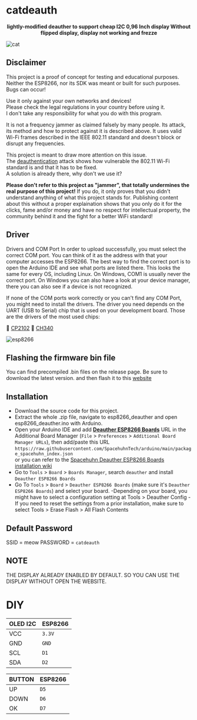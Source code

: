 # catdeauth
<p align="center">
<center> <b> lightly-modified deauther to support cheap I2C 0,96 Inch display Without  
<br> flipped display, display not working and frezze </br> </b> </center> 

<img title="cat" src="https://uploads.dailydot.com/2024/07/side-eye-cat.jpg?q=65&auto=format&w=1600&ar=2:1&fit=crop"></a><br>

## Disclaimer
This project is a proof of concept for testing and educational purposes.  
Neither the ESP8266, nor its SDK was meant or built for such purposes. Bugs can occur!  

Use it only against your own networks and devices!  
Please check the legal regulations in your country before using it.  
I don't take any responsibility for what you do with this program.  

It is not a frequency jammer as claimed falsely by many people. Its attack, its method and how to protect against it is described above.   It uses valid Wi-Fi frames described in the IEEE 802.11 standard and doesn't block or disrupt any frequencies.  

This project is meant to draw more attention on this issue.  
The [deauthentication](https://en.wikipedia.org/wiki/Wi-Fi_deauthentication_attack) attack shows how vulnerable the 802.11 Wi-Fi standard is and that it has to be fixed.  
A solution is already there, why don't we use it?

**Please don't refer to this project as "jammer", that totally undermines the real purpose of this project!**
If you do, it only proves that you didn't understand anything of what this project stands for. Publishing content about this without a proper explaination shows that you only do it for the clicks, fame and/or money and have no respect for intellectual property, the community behind it and the fight for a better WiFi standard!  

## Driver 
Drivers and COM Port
In order to upload successfully, you must select the correct COM port. You can think of it as the address with that your computer accesses the ESP8266. The best way to find the correct port is to open the Arduino IDE and see what ports are listed there. This looks the same for every OS, including Linux. On Windows, COM1 is usually never the correct port. On Windows you can also have a look at your device manager, there you can also see if a device is not recognized.

If none of the COM ports work correctly or you can't find any COM Port, you might need to install the drivers.
The driver you need depends on the UART (USB to Serial) chip that is used on your development board.
Those are the drivers of the most used chips:

💾 [CP2102](https://www.silabs.com/products/development-tools/software/usb-to-uart-bridge-vcp-drivers)
💾 [CH340](https://sparks.gogo.co.nz/ch340.html)

<img title="esp8266" src="https://raw.githubusercontent.com/wiki/spacehuhn/esp8266_deauther/img/nodemcu_serial_modules.jpg"></a><br>



## Flashing the firmware bin file
You can find precompiled .bin files on the release page. Be sure to download the latest version.
and then flash it to this [website](https://esp.huhn.me/)



## Installation
- Download the source code for this project.
- Extract the whole .zip file, navigate to esp8266_deauther and open esp8266_deauther.ino with Arduino.
- Open your Arduino IDE and add [**Deauther ESP8266 Boards**](https://raw.githubusercontent.com/SpacehuhnTech/arduino/main/package_spacehuhn_index.json) URL in the Additional Board Manager (`File` > `Preferences` > `Additional Board Manager URLs`), then add/paste this URL 
`https://raw.githubusercontent.com/SpacehuhnTech/arduino/main/package_spacehuhn_index.json`
<br>or you can refer to the [Spacehuhn Deauther ESP8266 Boards installation wiki](https://github.com/spacehuhntech/esp8266_deauther/wiki/Installation#compiling-using-arduino-ide)
- Go to `Tools` > `Board` > `Boards Manager`, search `deauther` and install `Deauther ESP8266 Boards`
- Go To `Tools` > `Board` > `Deauther ESP8266 Boards` (make sure it's `Deauther ESP8266 Boards`) and select your board. 
-Depending on your board, you might have to select a configuration setting at Tools > Deauther Config
-If you need to reset the settings from a prior installation, make sure to select Tools > Erase Flash > All Flash Contents

## Default Password
SSID = meow
PASSWORD = `catdeauth`

## NOTE 
THE DISPLAY ALREADY ENABLED BY DEFAULT. SO YOU CAN USE THE DISPLAY WITHOUT OPEN THE WEBSITE.

# DIY 

| OLED I2C      | ESP8266       |
| ------------- | ------------- |
|  VCC          |  `3.3V`       |
|  GND          |  `GND`        |
|  SCL          |  `D1`         |
|  SDA          |  `D2`         |

| BUTTON        | ESP8266       |
| ------------- | ------------- |
| UP            | `D5`          |
| DOWN          | `D6`          |
| OK            | `D7`          |
